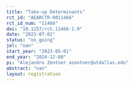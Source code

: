 ```yaml
---
title: "Take-up Determinants"
rct_id: "AEARCTR-0011466"
rct_id_num: "11466"
doi: "10.1257/rct.11466-1.0"
date: "2023-07-02"
status: "on_going"
jel: "nan"
start_year: "2023-05-01"
end_year: "2024-12-08"
pi: "Alejandro Zentner azentner@utdallas.edu"
abstract: "nan"
layout: registration
---
```


